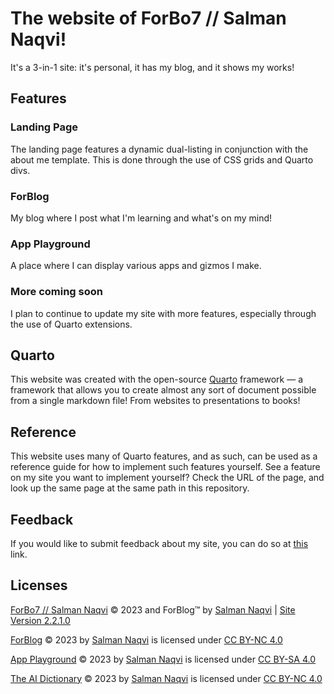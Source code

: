 # The website of ForBo7 // Salman Naqvi!

It's a 3-in-1 site: it's personal, it has my blog, and it shows my works!

## Features

### Landing Page

The landing page features a dynamic dual-listing in conjunction with the about me template. This is done through the use of CSS grids and Quarto divs.

### ForBlog

My blog where I post what I'm learning and what's on my mind!

### App Playground

A place where I can display various apps and gizmos I make.

### More coming soon

I plan to continue to update my site with more features, especially through the use of Quarto extensions.

## Quarto

This website was created with the open-source [Quarto](https://quarto.org) framework — a framework that allows you to create almost any sort of document 
possible from a single markdown file! From websites to presentations to books!

## Reference

This website uses many of Quarto features, and as such, can be used as a reference guide for how to implement such features yourself. See a feature on my 
site you want to implement yourself? Check the URL of the page, and look up the same page at the same path in this repository.

## Feedback

If you would like to submit feedback about my site, you can do so at [this](https://forbo7.github.io/feedback.html) link.

## Licenses

[ForBo7 // Salman Naqvi](https://forbo7.github.io/) © 2023 and ForBlog™ by [Salman Naqvi](https://forbo7.github.io/about.html) | [Site
Version 2.2.1.0](https://forbo7.github.io/patch_notes.html)

[ForBlog](https://forbo7.github.io/forblog/) © 2023 by [Salman Naqvi](https://forbo7.github.io/about.html) is licensed under [CC BY-NC 4.0](https://creativecommons.org/licenses/by-nc/4.0/?ref=chooser-v1)

[App Playground](https://forbo7.github.io/web_apps/) © 2023 by [Salman Naqvi](https://forbo7.github.io/about.html) is licensed under [CC BY-SA 4.0](https://creativecommons.org/licenses/by-sa/4.0/?ref=chooser-v1)

[The AI Dictionary](https://forbo7.github.io/dictionary/) © 2023 by [Salman Naqvi](https://forbo7.github.io/about.html) is licensed under [CC BY-NC 4.0](https://creativecommons.org/licenses/by-nc/4.0/?ref=chooser-v1)

